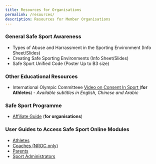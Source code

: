 ```yaml
---
title: Resources for Organisations
permalink: /resources/
description: Resources for Member Organisations
---
```

### General Safe Sport Awareness 
*  Types of Abuse and Harrassment in the Sporting Environment  (Info Sheet/Slides)
*  Creating Safe Sporting Environments  (Info Sheet/Slides)
*  Safe Sport Unified Code (Poster Up to B3 size)

### Other Educational Resources
* International Olympic Committeee [Video on Consent In Sport ](https://app.frame.io/presentations/a8e9fa18-7ca5-4363-a433-cb77b6638b86) (**for Athletes**) - *Available subtitles in English, Chinese and Arabic*

### Safe Sport Programme
* [Affiliate Guide](/files/SAFE%20SPORT%20PROGRAMME%20FOR%20AFFILIATE%20MEMBERS%20FINAL.pdf) (**for organisations**)

### User Guides to Access Safe Sport Online Modules
* [Athletes](/files/Athletes%20Safe%20Sport%20SportSG-ED%20User%20Guide.pdf)
* [Coaches (NROC only)](/files/NROC%20Coaches%20Safe%20Sport%20SportSG-ED%20User%20Guide.pdf)
* [Parents](/files/Parents%20Safe%20Sport%20SportSG-ED%20User%20Guide.pdf)
* [Sport Administrators](/files/Sport%20Admin%20Safe%20Sport%20SportSG-ED%20User%20Guide.pdf)
